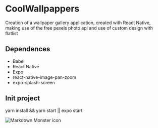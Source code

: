# CoolWallpappers
Creation of a wallpaper gallery application, created with React Native, making use of the free pexels photo api and use of custom design with flatlist

## Dependences

- Babel 
- React Native
- Expo
- react-native-image-pan-zoom
- expo-splash-screen

## Init project

yarn install && yarn start
|| expo start

<img src="https://drive.google.com/file/d/1CelmHcP1ErYdI7lMa8YmnkNGVUkPVAsW/view?usp=sharing"
     alt="Markdown Monster icon"
     style="float: left; margin-right: 10px;" />
